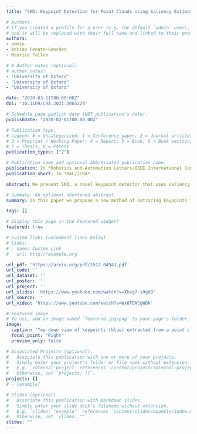 ```yaml
---
title: "SKD: Keypoint Detection for Point Clouds using Saliency Estimation"

# Authors
# If you created a profile for a user (e.g. the default `admin` user), write the username (folder name) here 
# and it will be replaced with their full name and linked to their profile.
authors:
- admin
- Adrian Penate-Sanchez
- Maurice Fallon

# # Author notes (optional)
# author_notes:
- "University of Oxford"
- "University of Oxford"
- "University of Oxford"

date: "2020-03-11T00:00:00Z"
doi: "10.1109/LRA.2021.3065224"

# Schedule page publish date (NOT publication's date).
publishDate: "2020-02-01T00:00:00Z"

# Publication type.
# Legend: 0 = Uncategorized; 1 = Conference paper; 2 = Journal article;
# 3 = Preprint / Working Paper; 4 = Report; 5 = Book; 6 = Book section;
# 7 = Thesis; 8 = Patent
publication_types: ["2"]

# Publication name and optional abbreviated publication name.
publication: In *Robotics and Automation Letters/IEEE International Conference on Robotics and Automation*
publication_short: In *RAL/ICRA*

abstract: We present SKD, a novel keypoint detector that uses saliency to determine the best candidates from a point cloud for tasks such as registration and reconstruction. The approach can be applied to any differentiable deep learning descriptor by using the gradients of that descriptor with respect to the 3D position of the input points as a measure of their saliency. The saliency is combined with the original descriptor and context information in a neural network, which is trained to learn robust keypoint candidates. The key intuition behind this approach is that keypoints are not extracted solely as a result of the geometry surrounding a point, but also take into account the descriptor's response. The approach was evaluated on two large LIDAR datasets - the Oxford RobotCar dataset and the KITTI dataset, where we obtain up to 50% improvement over the state-of-the-art in both matchability and repeatability. When performing sparse matching with the keypoints computed by our method we achieve a higher inlier ratio and faster convergence.

# Summary. An optional shortened abstract.
summary: In this paper we propose a new method of extracing keypoints from point clouds using saliency information from a differentiable descriptor.

tags: []

# Display this page in the Featured widget?
featured: true

# Custom links (uncomment lines below)
# links:
# - name: Custom Link
#   url: http://example.org

url_pdf: 'https://arxiv.org/pdf/1912.04943.pdf'
url_code: ''
url_dataset: ''
url_poster: ''
url_project: ''
url_slides: 'https://www.youtube.com/watch?v=Xhvg7-s9g80'
url_source: ''
url_video: 'https://www.youtube.com/watch?v=Wx6FEWCgWDk'

# Featured image
# To use, add an image named `featured.jpg/png` to your page's folder. 
image:
  caption: 'Top-down view of keypoints (blue) extracted from a point cloud (red) for two competitors and SKD.'
  focal_point: "Right"
  preview_only: false

# Associated Projects (optional).
#   Associate this publication with one or more of your projects.
#   Simply enter your project's folder or file name without extension.
#   E.g. `internal-project` references `content/project/internal-project/index.md`.
#   Otherwise, set `projects: []`.
projects: []
# - [example]

# Slides (optional).
#   Associate this publication with Markdown slides.
#   Simply enter your slide deck's filename without extension.
#   E.g. `slides: "example"` references `content/slides/example/index.md`.
#   Otherwise, set `slides: ""`.
slides: ""
---
```

<!-- 
{{% callout note %}}
Click the *Cite* button above to demo the feature to enable visitors to import publication metadata into their reference management software.
{{% /callout %}}

{{% callout note %}}
Create your slides in Markdown - click the *Slides* button to check out the example.
{{% /callout %}}

Supplementary notes can be added here, including [code, math, and images](https://wowchemy.com/docs/writing-markdown-latex/). 
-->